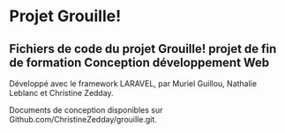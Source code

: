 <h1>Projet Grouille!</h1>
<h2>Fichiers de code du projet Grouille! projet de fin de formation Conception développement Web</h2>
<p> Développé avec le framework LARAVEL, par Muriel Guillou, Nathalie Leblanc et Christine Zedday.</p>
<p> Documents de conception disponibles sur Github.com/ChristineZedday/grouille.git.</p>
